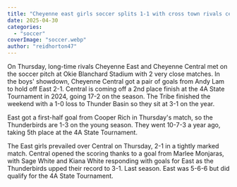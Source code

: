 ```yaml
---
title: "Cheyenne east girls soccer splits 1-1 with cross town rivals central"
date: 2025-04-30
categories: 
  - "soccer"
coverImage: "soccer.webp"
author: "reidhorton47"
---
```


On Thursday, long-time rivals Cheyenne East and Cheyenne Central met on the soccer pitch at Okie Blanchard Stadium with 2 very close matches. In the boys' showdown, Cheyenne Central got a pair of goals from Andy Lam to hold off East 2-1. Central is coming off a 2nd place finish at the 4A State Tournament in 2024, going 17-2 on the season. The Tribe finished the weekend with a 1-0 loss to Thunder Basin so they sit at 3-1 on the year.

East got a first-half goal from Cooper Rich in Thursday's match, so the Thunderbirds are 1-3 on the young season. They went 10-7-3 a year ago, taking 5th place at the 4A State Tournament.

The East girls prevailed over Central on Thursday, 2-1 in a tightly marked match. Central opened the scoring thanks to a goal from Marlee Monjaras, with Sage White and Kiana White responding with goals for East as the Thunderbirds upped their record to 3-1. Last season. East was 5-6-6 but did qualify for the 4A State Tournament.
